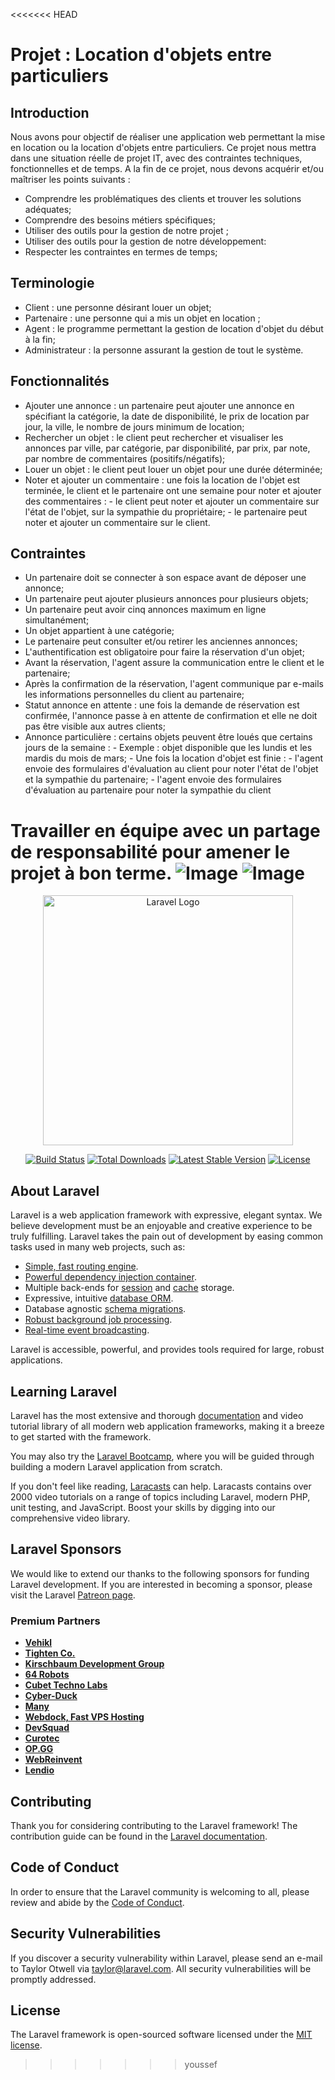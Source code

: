 <<<<<<< HEAD
# Projet : Location d'objets entre particuliers  
## Introduction  
Nous avons pour objectif de réaliser une application web permettant la mise en location ou la location d'objets entre particuliers. Ce projet nous mettra dans une situation réelle de projet IT, avec des contraintes techniques, fonctionnelles et de temps. A la fin de ce projet, nous devons acquérir et/ou maîtriser les points suivants :  
- Comprendre les problématiques des clients et trouver les solutions adéquates; 
- Comprendre des besoins métiers spécifiques; 
- Utiliser des outils pour la gestion de notre projet ; 
- Utiliser des outils pour la gestion de notre développement: 
- Respecter les contraintes en termes de temps; 
## Terminologie 
- Client : une personne désirant louer un objet; 
- Partenaire : une personne qui a mis un objet en location ; 
- Agent : le programme permettant la gestion de location d'objet du début à la fin; 
- Administrateur : la personne assurant la gestion de tout le système. 
## Fonctionnalités 
- Ajouter une annonce : un partenaire peut ajouter une annonce en spécifiant la catégorie, la date de disponibilité, le prix de location par jour, la ville, le nombre de jours minimum de location; 
- Rechercher un objet : le client peut rechercher et visualiser les annonces par ville, par catégorie, par disponibilité, par prix, par note, par nombre de commentaires (positifs/négatifs); 
- Louer un objet : le client peut louer un objet pour une durée déterminée; 
- Noter et ajouter un commentaire : une fois la location de l'objet est terminée, le client et le partenaire ont une semaine pour noter et ajouter des commentaires : 
         - le client peut noter et ajouter un commentaire sur l'état de l'objet, sur la sympathie du propriétaire; 
         - le partenaire peut noter et ajouter un commentaire sur le client. 
## Contraintes 
- Un partenaire doit se connecter à son espace avant de déposer une annonce; 
- Un partenaire peut ajouter plusieurs annonces pour plusieurs objets; 
- Un partenaire peut avoir cinq annonces maximum en ligne simultanément; 
- Un objet appartient à une catégorie; 
- Le partenaire peut consulter et/ou retirer les anciennes annonces; 
- L'authentification est obligatoire pour faire la réservation d'un objet; 
- Avant la réservation, l'agent assure la communication entre le client et le partenaire; 
- Après la confirmation de la réservation, l'agent communique par e-mails les informations personnelles du client au partenaire; 
- Statut annonce en attente : une fois la demande de réservation est confirmée, l'annonce passe à en attente de confirmation et elle ne doit pas être visible aux autres clients; 
- Annonce particulière : certains objets peuvent être loués que certains jours de la semaine : 
       - Exemple : objet disponible que les lundis et les mardis du mois de mars; 
       - Une fois la location d'objet est finie : 
               - l'agent envoie des formulaires d'évaluation au client pour noter l'état de l'objet et la sympathie du partenaire; 
               - l'agent envoie des formulaires d'évaluation au partenaire pour noter la sympathie du client 





Travailler en équipe avec un partage de responsabilité pour amener le projet à bon terme.
![Image](https://user-images.githubusercontent.com/108522655/228102186-20cfb534-c35f-4f3c-87a8-c0e875050327.jpg)
![Image](https://user-images.githubusercontent.com/108522655/228102187-dafffffd-6a08-4f71-aa5e-7a155bbc5647.jpg)
=======
<p align="center"><a href="https://laravel.com" target="_blank"><img src="https://raw.githubusercontent.com/laravel/art/master/logo-lockup/5%20SVG/2%20CMYK/1%20Full%20Color/laravel-logolockup-cmyk-red.svg" width="400" alt="Laravel Logo"></a></p>

<p align="center">
<a href="https://github.com/laravel/framework/actions"><img src="https://github.com/laravel/framework/workflows/tests/badge.svg" alt="Build Status"></a>
<a href="https://packagist.org/packages/laravel/framework"><img src="https://img.shields.io/packagist/dt/laravel/framework" alt="Total Downloads"></a>
<a href="https://packagist.org/packages/laravel/framework"><img src="https://img.shields.io/packagist/v/laravel/framework" alt="Latest Stable Version"></a>
<a href="https://packagist.org/packages/laravel/framework"><img src="https://img.shields.io/packagist/l/laravel/framework" alt="License"></a>
</p>

## About Laravel

Laravel is a web application framework with expressive, elegant syntax. We believe development must be an enjoyable and creative experience to be truly fulfilling. Laravel takes the pain out of development by easing common tasks used in many web projects, such as:

- [Simple, fast routing engine](https://laravel.com/docs/routing).
- [Powerful dependency injection container](https://laravel.com/docs/container).
- Multiple back-ends for [session](https://laravel.com/docs/session) and [cache](https://laravel.com/docs/cache) storage.
- Expressive, intuitive [database ORM](https://laravel.com/docs/eloquent).
- Database agnostic [schema migrations](https://laravel.com/docs/migrations).
- [Robust background job processing](https://laravel.com/docs/queues).
- [Real-time event broadcasting](https://laravel.com/docs/broadcasting).

Laravel is accessible, powerful, and provides tools required for large, robust applications.

## Learning Laravel

Laravel has the most extensive and thorough [documentation](https://laravel.com/docs) and video tutorial library of all modern web application frameworks, making it a breeze to get started with the framework.

You may also try the [Laravel Bootcamp](https://bootcamp.laravel.com), where you will be guided through building a modern Laravel application from scratch.

If you don't feel like reading, [Laracasts](https://laracasts.com) can help. Laracasts contains over 2000 video tutorials on a range of topics including Laravel, modern PHP, unit testing, and JavaScript. Boost your skills by digging into our comprehensive video library.

## Laravel Sponsors

We would like to extend our thanks to the following sponsors for funding Laravel development. If you are interested in becoming a sponsor, please visit the Laravel [Patreon page](https://patreon.com/taylorotwell).

### Premium Partners

- **[Vehikl](https://vehikl.com/)**
- **[Tighten Co.](https://tighten.co)**
- **[Kirschbaum Development Group](https://kirschbaumdevelopment.com)**
- **[64 Robots](https://64robots.com)**
- **[Cubet Techno Labs](https://cubettech.com)**
- **[Cyber-Duck](https://cyber-duck.co.uk)**
- **[Many](https://www.many.co.uk)**
- **[Webdock, Fast VPS Hosting](https://www.webdock.io/en)**
- **[DevSquad](https://devsquad.com)**
- **[Curotec](https://www.curotec.com/services/technologies/laravel/)**
- **[OP.GG](https://op.gg)**
- **[WebReinvent](https://webreinvent.com/?utm_source=laravel&utm_medium=github&utm_campaign=patreon-sponsors)**
- **[Lendio](https://lendio.com)**

## Contributing

Thank you for considering contributing to the Laravel framework! The contribution guide can be found in the [Laravel documentation](https://laravel.com/docs/contributions).

## Code of Conduct

In order to ensure that the Laravel community is welcoming to all, please review and abide by the [Code of Conduct](https://laravel.com/docs/contributions#code-of-conduct).

## Security Vulnerabilities

If you discover a security vulnerability within Laravel, please send an e-mail to Taylor Otwell via [taylor@laravel.com](mailto:taylor@laravel.com). All security vulnerabilities will be promptly addressed.

## License

The Laravel framework is open-sourced software licensed under the [MIT license](https://opensource.org/licenses/MIT).
>>>>>>> youssef
